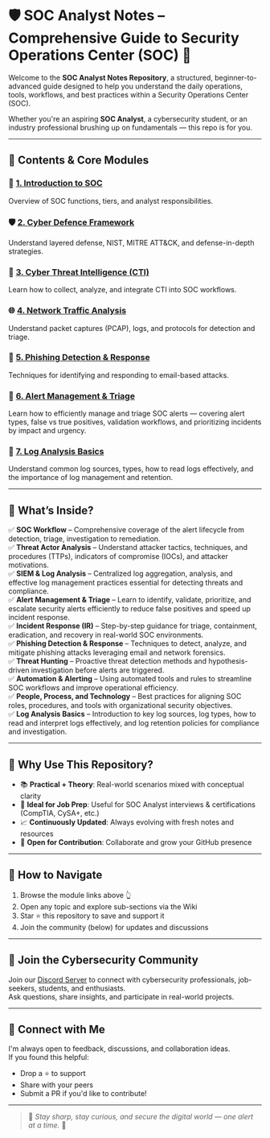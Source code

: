 # 🛡️ SOC Analyst Notes – Comprehensive Guide to Security Operations Center (SOC) 🚨

Welcome to the **SOC Analyst Notes Repository**, a structured, beginner-to-advanced guide designed to help you understand the daily operations, tools, workflows, and best practices within a Security Operations Center (SOC).

Whether you're an aspiring **SOC Analyst**, a cybersecurity student, or an industry professional brushing up on fundamentals — this repo is for you.

---

## 📘 Contents & Core Modules

### 📌 [1. Introduction to SOC](https://github.com/MaheshShukla1/Soc-prep/wiki/Introduction-To-SOC#6-case-study-responding-to-a-phishing-attack)  
Overview of SOC functions, tiers, and analyst responsibilities.

### 🛡️ [2. Cyber Defence Framework](https://github.com/MaheshShukla1/Soc-prep/wiki/Cyber-Defence-Framework)  
Understand layered defense, NIST, MITRE ATT&CK, and defense-in-depth strategies.

### 🧠 [3. Cyber Threat Intelligence (CTI)](https://github.com/MaheshShukla1/SOC_NOTES_2024/wiki/Cyber-Threat-intelligence)  
Learn how to collect, analyze, and integrate CTI into SOC workflows.

### 🌐 [4. Network Traffic Analysis](https://github.com/MaheshShukla1/SOC-Security-Notes/wiki/Network-Traffic-Analysis)  
Understand packet captures (PCAP), logs, and protocols for detection and triage.

### 📧 [5. Phishing Detection & Response](https://github.com/MaheshShukla1/SOC-Analyst-Notes/wiki/Phishing-Attacks:-Understanding,-Detection,-and-Prevention-Strategies)  
Techniques for identifying and responding to email-based attacks.

### 📌 [6. Alert Management & Triage](https://github.com/MaheshShukla1/SOC-Analyst-Notes/wiki/Alert-Management-&-Triage)
Learn how to efficiently manage and triage SOC alerts — covering alert types, false vs true positives, validation workflows, and prioritizing incidents by impact and urgency.

### 📌 [7. Log Analysis Basics](https://github.com/MaheshShukla1/SOC-Analyst-Notes/wiki/Log-Analysis-Basics)  
Understand common log sources, types, how to read logs effectively, and the importance of log management and retention.

---

## 🧩 What’s Inside?

✅ **SOC Workflow** – Comprehensive coverage of the alert lifecycle from detection, triage, investigation to remediation.  
✅ **Threat Actor Analysis** – Understand attacker tactics, techniques, and procedures (TTPs), indicators of compromise (IOCs), and attacker motivations.  
✅ **SIEM & Log Analysis** – Centralized log aggregation, analysis, and effective log management practices essential for detecting threats and compliance.  
✅ **Alert Management & Triage** – Learn to identify, validate, prioritize, and escalate security alerts efficiently to reduce false positives and speed up incident response.  
✅ **Incident Response (IR)** – Step-by-step guidance for triage, containment, eradication, and recovery in real-world SOC environments.  
✅ **Phishing Detection & Response** – Techniques to detect, analyze, and mitigate phishing attacks leveraging email and network forensics.  
✅ **Threat Hunting** – Proactive threat detection methods and hypothesis-driven investigation before alerts are triggered.  
✅ **Automation & Alerting** – Using automated tools and rules to streamline SOC workflows and improve operational efficiency.  
✅ **People, Process, and Technology** – Best practices for aligning SOC roles, procedures, and tools with organizational security objectives.  
✅ **Log Analysis Basics** – Introduction to key log sources, log types, how to read and interpret logs effectively, and log retention policies for compliance and investigation.

---

## 🎯 Why Use This Repository?

- 📚 **Practical + Theory**: Real-world scenarios mixed with conceptual clarity  
- 🧪 **Ideal for Job Prep**: Useful for SOC Analyst interviews & certifications (CompTIA, CySA+, etc.)  
- 📈 **Continuously Updated**: Always evolving with fresh notes and resources  
- 🔗 **Open for Contribution**: Collaborate and grow your GitHub presence

---

## 🚀 How to Navigate

1. Browse the module links above 👆  
2. Open any topic and explore sub-sections via the Wiki  
3. Star ⭐ this repository to save and support it  
4. Join the community (below) for updates and discussions

---

## 👥 Join the Cybersecurity Community

Join our [Discord Server](https://discord.gg/yJFaZ4UMb2) to connect with cybersecurity professionals, job-seekers, students, and enthusiasts.  
Ask questions, share insights, and participate in real-world projects.

---

## 🤝 Connect with Me

I'm always open to feedback, discussions, and collaboration ideas.  
If you found this helpful:
- Drop a ⭐ to support  
- Share with your peers  
- Submit a PR if you'd like to contribute!

---

> 📌 *Stay sharp, stay curious, and secure the digital world — one alert at a time.* 🔐  
